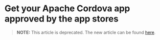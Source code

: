 <properties
   pageTitle="Get your Apache Cordova app approved by the app stores | Cordova"
   description="description"
   services="na"
   documentationCenter=""
   authors="normesta"
   tags=""/>
<tags ms.technology="cordova" ms.product="Visual Studio 2015"
   ms.service="na"
   ms.devlang="javascript"
   ms.topic="article"
   ms.tgt_pltfrm="mobile-multiple"
   ms.workload="na"
   ms.date="09/10/2015"
   ms.author="normesta"/>

# Get your Apache Cordova app approved by the app stores

> **NOTE:** This article is deprecated. The new article can be found [here](publish-app-built-with-visual-studio.md).
